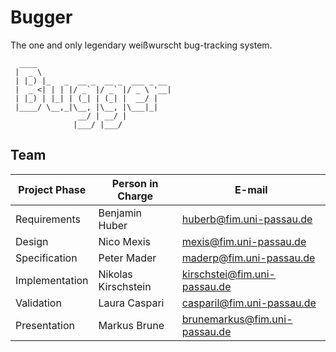 # Bugger

The one and only legendary weißwurscht bug-tracking system.

```
  ____
 |  _ \
 | |_) |_   _  __ _  __ _  ___ _ __
 |  _ <| | | |/ _` |/ _` |/ _ \ '__|
 | |_) | |_| | (_| | (_| |  __/ |
 |____/ \__,_|\__, |\__, |\___|_|
               __/ | __/ |
              |___/ |___/
```

## Team

| Project Phase | Person in Charge | E-mail |
| ---- | ---- | ---- |
| Requirements | Benjamin Huber | [huberb@fim.uni-passau.de](mailto:huberb@fim.uni-passau.de) |
| Design | Nico Mexis | [mexis@fim.uni-passau.de](mailto:mexis@fim.uni-passau.de) |
| Specification | Peter Mader | [maderp@fim.uni-passau.de](mailto:maderp@fim.uni-passau.de) |
| Implementation | Nikolas Kirschstein | [kirschstei@fim.uni-passau.de](mailto:kirschstei@fim.uni-passau.de) |
| Validation | Laura Caspari | [casparil@fim.uni-passau.de](mailto:casparil@fim.uni-passau.de) |
| Presentation | Markus Brune | [brunemarkus@fim.uni-passau.de](mailto:brunemarkus@fim.uni-passau.de) |
